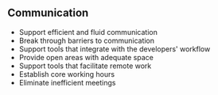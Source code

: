 ##  Communication

* Support efficient and fluid communication
* Break through barriers to communication
* Support tools that integrate with the developers' workflow
* Provide open areas with adequate space
* Support tools that facilitate remote work
* Establish core working hours
* Eliminate inefficient meetings
